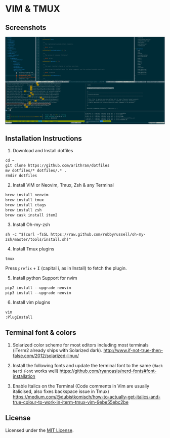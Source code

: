 # VIM & TMUX

## Screenshots
![alt tag](https://raw.githubusercontent.com/arithran/dotfiles/master/.vim/setup.png)

## Installation Instructions 
1) Download and Install dotfiles
```
cd ~
git clone https://github.com/arithran/dotfiles
mv dotfiles/* dotfiles/.* .
rmdir dotfiles
```

2) Install VIM or Neovim,  Tmux, Zsh & any Terminal
```
brew install neovim
brew install tmux
brew install ctags
brew install zsh
brew cask install item2
```

3) Install Oh-my-zsh
```
sh -c "$(curl -fsSL https://raw.github.com/robbyrussell/oh-my-zsh/master/tools/install.sh)"
```

4) Install Tmux plugins
```
tmux
```
 Press `prefix` + <kbd>I</kbd> (capital i, as in **I**nstall) to fetch the plugin.


5)  Install python Support for nvim
```
pip2 install --upgrade neovim
pip3 install --upgrade neovim
```

6) Install vim plugins
```
vim
:PlugInstall
```


## Terminal font & colors

1) Solarized color scheme for most editors including most terminals (iTerm2 already ships with Solarized dark).
http://www.if-not-true-then-false.com/2012/solarized-linux/

2) Install the following fonts and update the terminal font to the same (`Hack Nerd Font` works well)
https://github.com/ryanoasis/nerd-fonts#font-installation

3) Enable Italics on the Terminal (Code comments in Vim are usually italicised, also fixes backspace issue in Tmux)
https://medium.com/@dubistkomisch/how-to-actually-get-italics-and-true-colour-to-work-in-iterm-tmux-vim-9ebe55ebc2be

## License
Licensed under the [MIT License](LICENSE.md).

